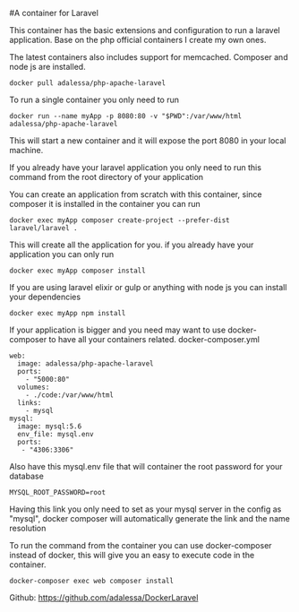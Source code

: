 #A container for Laravel

This container has the basic extensions and configuration to run a laravel application. Base on the php official containers I create my own ones.

The latest containers also includes support for memcached. Composer and node js are installed.

    docker pull adalessa/php-apache-laravel

To run a single container you only need to run

    docker run --name myApp -p 8080:80 -v "$PWD":/var/www/html adalessa/php-apache-laravel
 


 This will start a new container and it will expose the port 8080 in your local machine.

If you already have your laravel application you only need to run this command from the root directory of your application

You can create an application from scratch with this container, since composer it is installed in the container you can run

    docker exec myApp composer create-project --prefer-dist laravel/laravel .

 This will create all the application for you.
 if you already have your application you can only run 

    docker exec myApp composer install
 If you are using laravel elixir or gulp or anything with node js you can install your dependencies

    docker exec myApp npm install
 
 If your application is bigger and you need may want to use docker-composer to have all your containers related.
 docker-composer.yml 

    web:
      image: adalessa/php-apache-laravel
      ports:
        - "5000:80"
      volumes:
        - ./code:/var/www/html
      links:
        - mysql
    mysql:
      image: mysql:5.6
      env_file: mysql.env
      ports:
       - "4306:3306"
Also have this mysql.env file that will container the root password for your database

    MYSQL_ROOT_PASSWORD=root


Having this link you only need to set as your mysql server in the config as "mysql", docker composer will automatically generate the link and the name resolution

To run the command from the container you can use docker-composer instead of docker, this will give you an easy to execute code in the container. 

    docker-composer exec web composer install

  
Github: https://github.com/adalessa/DockerLaravel


